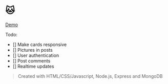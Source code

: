 # :cat:

[Demo](https://client-hrbispgwlm.now.sh/)

Todo:
- [] Make cards responsive
- [] Pictures in posts
- [] User authentication
- [] Post comments
- [] Realtime updates

> Created with HTML/CSS/Javascript, Node.js, Express and MongoDB